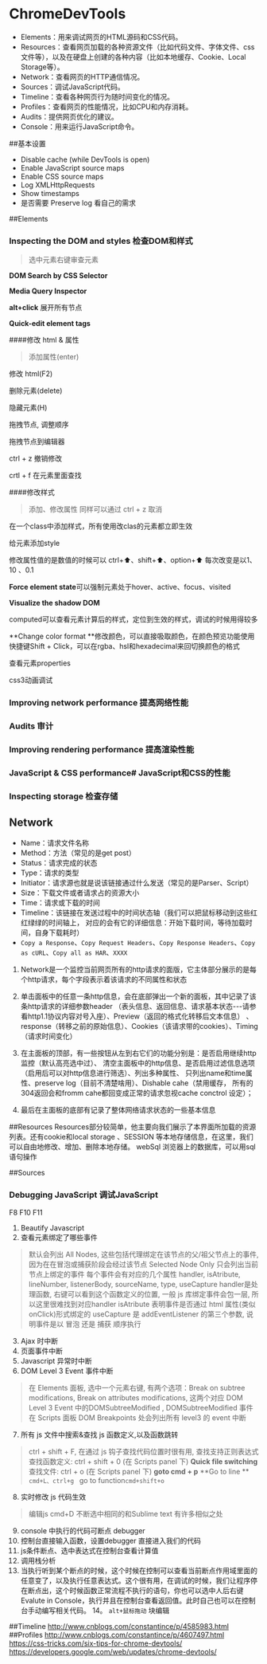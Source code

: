 # ChromeDevTools

- Elements：用来调试网页的HTML源码和CSS代码。
- Resources：查看网页加载的各种资源文件（比如代码文件、字体文件、css文件等），以及在硬盘上创建的各种内容（比如本地缓存、Cookie、Local Storage等）。
- Network：查看网页的HTTP通信情况。
- Sources：调试JavaScript代码。
- Timeline：查看各种网页行为随时间变化的情况。
- Profiles：查看网页的性能情况，比如CPU和内存消耗。
- Audits：提供网页优化的建议。
- Console：用来运行JavaScript命令。

##基本设置
- Disable cache (while DevTools is open)
- Enable JavaScript source maps
- Enable CSS source maps
- Log XMLHttpRequests
- Show timestamps
- 是否需要 Preserve log 看自己的需求

##Elements

### Inspecting the DOM and styles 检查DOM和样式
>  选中元素右键审查元素

  **DOM Search by CSS Selector**

  **Media Query Inspector**

  **alt+click** 展开所有节点

  **Quick-edit element tags**

####修改 html & 属性

>  添加属性(enter)

  修改 html(F2)

  删除元素(delete)

  隐藏元素(H)

  拖拽节点, 调整顺序

  拖拽节点到编辑器

  ctrl + z 撤销修改

  crtl + f 在元素里面查找

####修改样式
>  添加、修改属性 同样可以通过 ctrl + z 取消

  在一个class中添加样式，所有使用改clas的元素都立即生效

  给元素添加style

  修改属性值的是数值的时候可以 ctrl+⬆️、shift+⬆️、option+⬆️ 每次改变是以1、 10 、0.1

  **Force element state**可以强制元素处于hover、active、focus、visited

  **Visualize the shadow DOM**

  computed可以查看元素计算后的样式，定位到生效的样式，调试的时候用得较多

  **Change color format **修改颜色，可以直接吸取颜色，在颜色预览功能使用快捷键Shift + Click，可以在rgba、hsl和hexadecimal来回切换颜色的格式

  查看元素properties

  css3动画调试


### Improving network performance 提高网络性能
### Audits 审计
### Improving rendering performance 提高渲染性能
### JavaScript & CSS performance# JavaScript和CSS的性能
### Inspecting storage 检查存储

## Network
- Name：请求文件名称
- Method：方法（常见的是get post）
- Status：请求完成的状态
- Type：请求的类型
- Initiator：请求源也就是说该链接通过什么发送（常见的是Parser、Script）
- Size：下载文件或者请求占的资源大小
- Time：请求或下载的时间
- Timeline：该链接在发送过程中的时间状态轴（我们可以把鼠标移动到这些红红绿绿的时间轴上， 对应的会有它的详细信息：开始下载时间，等待加载时间，自身下载耗时）
- `Copy a Response`、`Copy Request Headers`、`Copy Response Headers`、`Copy as cURL`、`Copy all as HAR`、`XXXX`


1. Network是一个监控当前网页所有的http请求的面版，它主体部分展示的是每个http请求，每个字段表示着该请求的不同属性和状态

2. 单击面板中的任意一条http信息，会在底部弹出一个新的面板，其中记录了该条http请求的详细参数header
  （表头信息、返回信息、请求基本状态---请参看http1.1协议内容对号入座）、Preview（返回的格式化转移后文本信息）
  、response（转移之前的原始信息）、Cookies（该请求带的cookies）、Timing（请求时间变化）

3. 在主面板的顶部，有一些按钮从左到右它们的功能分别是：是否启用继续http监控（默认高亮选中过）、
  清空主面板中的http信息、是否启用过滤信息选项（启用后可以对http信息进行筛选）、列出多种属性、
  只列出name和time属性、preserve log（目前不清楚啥用）、Dishable cahe（禁用缓存，
  所有的304返回会和fromm cahe都回变成正常的请求忽视cache conctrol 设定）；

4.  最后在主面板的底部有记录了整体网络请求状态的一些基本信息

##Resources
Resources部分较简单，他主要向我们展示了本界面所加载的资源列表。还有cookie和local storage 、SESSION 等本地存储信息，在这里，我们可以自由地修改、增加、删除本地存储。
webSql 浏览器上的数据库，可以用sql语句操作

##Sources
### Debugging JavaScript 调试JavaScript
F8 F10 F11

1. Beautify Javascript
2. 查看元素绑定了哪些事件
>   默认会列出 All Nodes, 这些包括代理绑定在该节点的父/祖父节点上的事件, 因为在在冒泡或捕获阶段会经过该节点
  Selected Node Only 只会列出当前节点上绑定的事件
  每个事件会有对应的几个属性 handler, isAtribute, lineNumber, listenerBody, sourceName, type, useCapture
  handler是处理函数, 右键可以看到这个函数定义的位置, 一般 js 库绑定事件会包一层, 所以这里很难找到对应handler
  isAtribute 表明事件是否通过 html 属性(类似onClick)形式绑定的
  useCapture 是 addEventListener 的第三个参数, 说明事件是以 冒泡 还是 捕获 顺序执行

3. Ajax 时中断
4. 页面事件中断
5. Javascript 异常时中断
6. DOM Level 3 Event 事件中断
>  在 Elements 面板, 选中一个元素右键, 有两个选项：Break on subtree modifications, Break on attributes modifications, 这两个对应 DOM Level 3 Event 中的DOMSubtreeModified , DOMSubtreeModified 事件 在 Scripts 面板 DOM Breakpoints 处会列出所有 level3 的 event 中断
7. 所有 js 文件中搜索&查找 js 函数定义,以及函数跳转
>   ctrl + shift + F, 在通过 js 钩子查找代码位置时很有用, 查找支持正则表达式
    查找函数定义: ctrl + shift + 0 (在 Scripts panel 下)
    **Quick file switching** 查找文件: ctrl + o  (在 Scripts panel 下)
    **goto  cmd + p**
    **Go to line ** `cmd+L、ctrl+g ` go to function`cmd+shift+o`

8. 实时修改 js 代码生效
>   编辑js cmd+D 不断选中相同的和Sublime text 有许多相似之处

9. console 中执行的代码可断点 debugger
10. 控制台直接输入函数，设置debugger 直接进入我们的代码
11. js条件断点、选中表达式在控制台查看计算值
12. 调用栈分析
13. 当执行听到某个断点的时候，这个时候在控制可以查看当前断点作用域里面的任意变了，以及执行任意表达式。这个很有用，在调试的时候，我们让程序停在断点出，这个时候函数正常流程不执行的语句，你也可以选中人后右键Evalute in Console，执行并且在控制台查看返回值。此时自己也可以在控制台手动编写相关代码。
14。 `alt+鼠标拖动` 块编辑

##Timeline
http://www.cnblogs.com/constantince/p/4585983.html
##Profiles
http://www.cnblogs.com/constantince/p/4607497.html
https://css-tricks.com/six-tips-for-chrome-devtools/
https://developers.google.com/web/updates/chrome-devtools/


